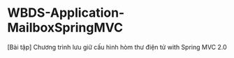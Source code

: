 # WBDS-Application-MailboxSpringMVC
[Bài tập] Chương trình lưu giữ cấu hình hòm thư điện tử with Spring MVC 2.0
